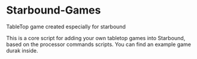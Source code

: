# Starbound-Games
TableTop game created especially for starbound

This is a core script for adding your own tabletop games into Starbound, based on the processor commands scripts. You can find an example game durak inside.
